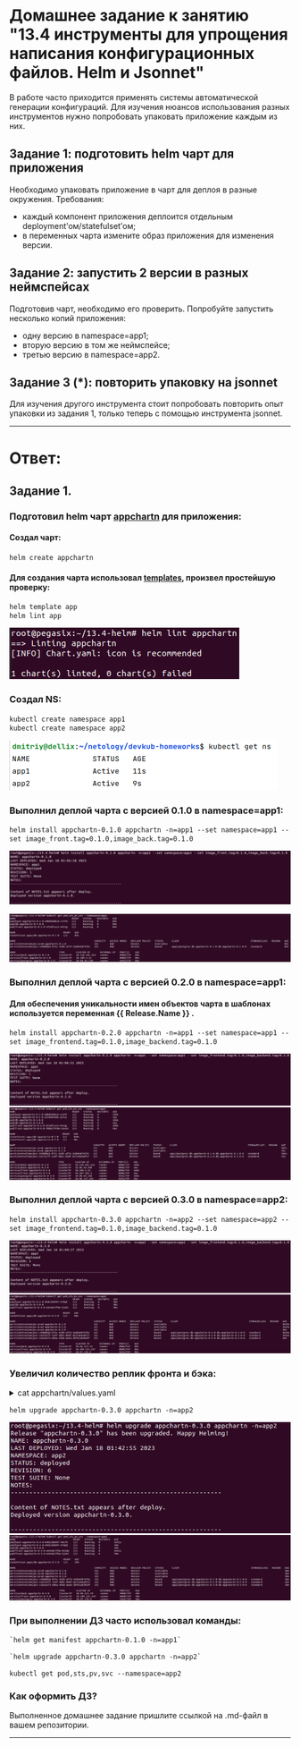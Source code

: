 # Домашнее задание к занятию "13.4 инструменты для упрощения написания конфигурационных файлов. Helm и Jsonnet"
В работе часто приходится применять системы автоматической генерации конфигураций. Для изучения нюансов использования разных инструментов нужно попробовать упаковать приложение каждым из них.

## Задание 1: подготовить helm чарт для приложения
Необходимо упаковать приложение в чарт для деплоя в разные окружения. Требования:
* каждый компонент приложения деплоится отдельным deployment’ом/statefulset’ом;
* в переменных чарта измените образ приложения для изменения версии.

## Задание 2: запустить 2 версии в разных неймспейсах
Подготовив чарт, необходимо его проверить. Попробуйте запустить несколько копий приложения:
* одну версию в namespace=app1;
* вторую версию в том же неймспейсе;
* третью версию в namespace=app2.

## Задание 3 (*): повторить упаковку на jsonnet
Для изучения другого инструмента стоит попробовать повторить опыт упаковки из задания 1, только теперь с помощью инструмента jsonnet.

---

# Ответ:

## Задание 1.

### Подготовил helm чарт [appchartn](13.4-helm/appchartn) для приложения:

#### Создал чарт: 

```shell
helm create appchartn
```
#### Для создания чарта использовал [templates](13.4-helm/appchartn/templates), произвел простейшую проверку:

```shell
helm template app
helm lint app
```

![img_62.png](img_62.png)

### Создал NS:

```shell
kubectl create namespace app1
kubectl create namespace app2
```

![img_61.png](img_61.png)




### Выполнил деплой чарта c версией 0.1.0 в namespace=app1:

```shell
helm install appchartn-0.1.0 appchartn -n=app1 --set namespace=app1 --set image_front.tag=0.1.0,image_back.tag=0.1.0
```

![img_68.png](img_68.png)

![img_69.png](img_69.png)

### Выполнил деплой чарта c версией 0.2.0 в namespace=app1:
#### Для обеспечения уникальности имен объектов чарта в шаблонах используется переменная {{ Release.Name }} .
```shell
helm install appchartn-0.2.0 appchartn -n=app1 --set namespace=app1 --set image_frontend.tag=0.1.0,image_backend.tag=0.1.0
```


![img_70.png](img_70.png)
![img_71.png](img_71.png)

### Выполнил деплой чарта c версией 0.3.0 в namespace=app2:

```shell
helm install appchartn-0.3.0 appchartn -n=app2 --set namespace=app2 --set image_frontend.tag=0.1.0,image_backend.tag=0.1.0
```

![img_72.png](img_72.png)
![img_73.png](img_73.png)


### Увеличил количество реплик фронта и бэка:

<details>
<summary>cat appchartn/values.yaml</summary>

```shell
root@pegasix:~/13.4-helm# cat appchartn/values.yaml 
front:
  image: 'dmi3x3/13-kubernetes-config_frontend'
  tag: 'latest'
  replicaCount: 2
back:
  image: 'dmi3x3/13-kubernetes-config_backend'
  tag: 'latest'
  replicaCount: 2

namespace: 'default'
```
</details>

```shell
helm upgrade appchartn-0.3.0 appchartn -n=app2
```


![img_74.png](img_74.png)
![img_75.png](img_75.png)

### При выполнении ДЗ часто использовал команды:

```shell
`helm get manifest appchartn-0.1.0 -n=app1`
```

```shell
`helm upgrade appchartn-0.3.0 appchartn -n=app2`
```

```shell
kubectl get pod,sts,pv,svc --namespace=app2
```

### Как оформить ДЗ?

Выполненное домашнее задание пришлите ссылкой на .md-файл в вашем репозитории.

---
